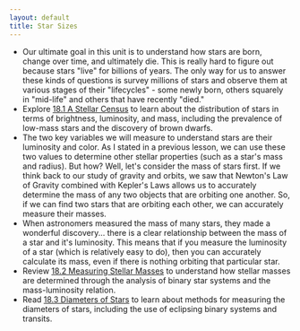 ```yaml
---
layout: default
title: Star Sizes
---
```


- Our ultimate goal in this unit is to understand how stars are born, change over time, and ultimately die. This is really hard to figure out because stars "live" for billions of years. The only way for us to answer these kinds of questions is survey millions of stars and observe them at various stages of their "lifecycles" - some newly born, others squarely in "mid-life" and others that have recently "died." 
- Explore [18.1 A Stellar Census](https://openstax.org/books/astronomy-2e/pages/18-1-a-stellar-census) to learn about the distribution of stars in terms of brightness, luminosity, and mass, including the prevalence of low-mass stars and the discovery of brown dwarfs.
- The two key variables we will measure to understand stars are their luminosity and color. As I stated in a previous lesson, we can use these two values to determine other stellar properties (such as a star's mass and radius). But how? Well, let's consider the mass of stars first. If we think back to our study of gravity and orbits, we saw that Newton's Law of Gravity combined with Kepler's Laws allows us to accurately determine the mass of any two objects that are orbiting one another. So, if we can find two stars that are orbiting each other, we can accurately measure their masses. 
- When astronomers measured the mass of many stars, they made a wonderful discovery... there is a clear relationship between the mass of a star and it's luminosity. This means that if you measure the luminosity of a star (which is relatively easy to do), then you can accurately calculate its mass, even if there is nothing orbiting that particular star. 
- Review [18.2 Measuring Stellar Masses](https://openstax.org/books/astronomy-2e/pages/18-2-measuring-stellar-masses) to understand how stellar masses are determined through the analysis of binary star systems and the mass-luminosity relation.
- Read [18.3 Diameters of Stars](https://openstax.org/books/astronomy-2e/pages/18-3-diameters-of-stars) to learn about methods for measuring the diameters of stars, including the use of eclipsing binary systems and transits.
